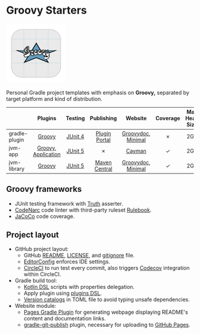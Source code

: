 # Groovy Starters

![](https://github.com/hanggrian/groovy-starters/raw/assets/logo.png)

Personal Gradle project templates with emphasis on **Groovy,** separated by
target platform and kind of distribution.

| | Plugins | Testing | Publishing | Website | Coverage | Max Heap Size
--- | :---: | :---: | :---: | :---: | :---: | :---:
gradle-plugin | [Groovy] | [JUnit 4] | [Plugin Portal] | [Groovydoc], [Minimal] | &cross; | 2GB
jvm-app | [Groovy], [Application] | [JUnit 5] | &cross; | [Cayman] | &check; | 2GB
jvm-library | [Groovy] | [JUnit 5] | [Maven Central] | [Groovydoc], [Minimal] | &check; | 2GB

## Groovy frameworks

- JUnit testing framework with [Truth](https://truth.dev/) asserter.
- [CodeNarc](https://codenarc.org/) code linter with third-party ruleset
  [Rulebook](https://github.com/hendraanggrian/rulebook/).
- [JaCoCo](https://docs.gradle.org/current/userguide/jacoco_plugin.html) code
  coverage.

## Project layout

- GitHub project layout:
  - GitHub [README](https://docs.github.com/en/repositories/managing-your-repositorys-settings-and-features/customizing-your-repository/about-readmes/),
    [LICENSE](https://docs.github.com/en/repositories/managing-your-repositorys-settings-and-features/customizing-your-repository/licensing-a-repository/),
    and [gitignore](https://docs.github.com/en/get-started/getting-started-with-git/ignoring-files/)
    file.
  - [EditorConfig](https://editorconfig.org/) enforces IDE settings.
  - [CircleCI](https://circleci.com/) to run test every commit, also triggers
    [Codecov](https://about.codecov.io/) integration within CircleCI.
- Gradle build tool:
  - [Kotlin DSL](https://docs.gradle.org/current/userguide/kotlin_dsl.html)
    scripts with properties delegation.
  - Apply plugin using [plugins DSL](https://docs.gradle.org/current/userguide/plugins.html).
  - [Version catalogs](https://docs.gradle.org/current/userguide/platforms.html)
    in TOML file to avoid typing unsafe dependencies.
- Website module:
  - [Pages Gradle Plugin](https://github.com/hendraanggrian/pages-gradle-plugin/)
    for generating webpage displaying README's content and documentation links.
  - [gradle-git-publish](https://github.com/ajoberstar/gradle-git-publish/)
    plugin, necessary for uploading to [GitHub Pages](https://pages.github.com/).

[Groovy]: https://docs.gradle.org/current/userguide/groovy_plugin.html
[Application]: https://docs.gradle.org/current/userguide/application_plugin.html
[JUnit 4]: https://junit.org/junit4/
[JUnit 5]: https://junit.org/junit5/
[Robolectric]: https://robolectric.org/
[Plugin Portal]: https://plugins.gradle.org/
[Maven Central]: https://central.sonatype.com/
[Groovydoc]: https://docs.gradle.org/current/dsl/org.gradle.api.tasks.javadoc.Groovydoc.html
[Cayman]: https://hanggrian.github.io/cayman-dark-theme/
[Minimal]: https://hanggrian.github.io/minimal-dark-theme/
